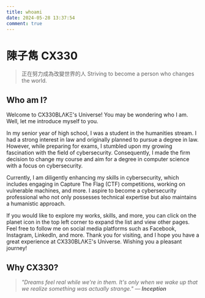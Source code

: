 ```yaml
---
title: whoami
date: 2024-05-28 13:37:54
comment: true
---
```


# 陳子雋 CX330
> 正在努力成為改變世界的人
> Striving to become a person who changes the world.
## Who am I?
Welcome to CX330BLΛKΞ's Universe! You may be wondering who I am. Well, let me introduce myself to you.

In my senior year of high school, I was a student in the humanities stream. I had a strong interest in law and originally planned to pursue a degree in law. However, while preparing for exams, I stumbled upon my growing fascination with the field of cybersecurity. Consequently, I made the firm decision to change my course and aim for a degree in computer science with a focus on cybersecurity.

Currently, I am diligently enhancing my skills in cybersecurity, which includes engaging in Capture The Flag (CTF) competitions, working on vulnerable machines, and more. I aspire to become a cybersecurity professional who not only possesses technical expertise but also maintains a humanistic approach.

If you would like to explore my works, skills, and more, you can click on the planet icon in the top left corner to expand the list and view other pages. Feel free to follow me on social media platforms such as Facebook, Instagram, LinkedIn, and more. Thank you for visiting, and I hope you have a great experience at CX330BLΛKΞ's Universe. Wishing you a pleasant journey!
## Why CX330?




> *"Dreams feel real while we're in them. It's only when we wake up that we realize something was actually strange." — **Inception***